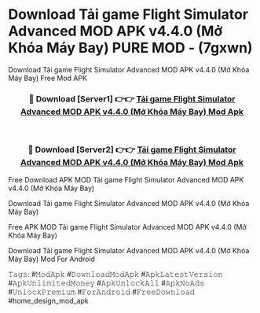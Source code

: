 # Download Tải game Flight Simulator Advanced MOD APK v4.4.0 (Mở Khóa Máy Bay) PURE MOD - (7gxwn)
Download Tải game Flight Simulator Advanced MOD APK v4.4.0 (Mở Khóa Máy Bay) Free Mod APK

<div align="center">
<h3>🔴 Download [Server1] 👉👉 <a href="https://apk-comot.site?title=Tải_game_Flight_Simulator_Advanced_MOD_APK_v4.4.0_(Mở_Khóa_Máy_Bay)">Tải game Flight Simulator Advanced MOD APK v4.4.0 (Mở Khóa Máy Bay) Mod Apk</a></h3><br>

<h3>🔴 Download [Server2] 👉👉 <a href="https://apk-comot.site?title=Tải_game_Flight_Simulator_Advanced_MOD_APK_v4.4.0_(Mở_Khóa_Máy_Bay)">Tải game Flight Simulator Advanced MOD APK v4.4.0 (Mở Khóa Máy Bay) Mod Apk</a></h3>
</div>


Free Download APK MOD Tải game Flight Simulator Advanced MOD APK v4.4.0 (Mở Khóa Máy Bay)

Download Tải game Flight Simulator Advanced MOD APK v4.4.0 (Mở Khóa Máy Bay) 

Free APK MOD Tải game Flight Simulator Advanced MOD APK v4.4.0 (Mở Khóa Máy Bay) 

Download Tải game Flight Simulator Advanced MOD APK v4.4.0 (Mở Khóa Máy Bay) Mod For Android

𝚃𝚊𝚐𝚜: #𝙼𝚘𝚍𝙰𝚙𝚔 #𝙳𝚘𝚠𝚗𝚕𝚘𝚊𝚍𝙼𝚘𝚍𝙰𝚙𝚔 #𝙰𝚙𝚔𝙻𝚊𝚝𝚎𝚜𝚝𝚅𝚎𝚛𝚜𝚒𝚘𝚗 #𝙰𝚙𝚔𝚄𝚗𝚕𝚒𝚖𝚒𝚝𝚎𝚍𝙼𝚘𝚗𝚎𝚢 #𝙰𝚙𝚔𝚄𝚗𝚕𝚘𝚌𝚔𝙰𝚕𝚕 #𝙰𝚙𝚔𝙽𝚘𝙰𝚍𝚜 #𝚄𝚗𝚕𝚘𝚌𝚔𝙿𝚛𝚎𝚖𝚒𝚞𝚖 #𝙵𝚘𝚛𝙰𝚗𝚍𝚛𝚘𝚒𝚍 #𝙵𝚛𝚎𝚎𝙳𝚘𝚠𝚗𝚕𝚘𝚊𝚍 #home_design_mod_apk